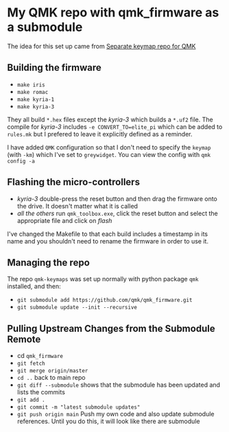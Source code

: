 # My QMK repo with qmk_firmware as a submodule

The idea for this set up came from [Separate keymap repo for QMK](https://medium.com/@patrick.elmquist/separate-keymap-repo-for-qmk-136ff5a419bd)

## Building the firmware
- `make iris`
- `make romac`
- `make kyria-1`
- `make kyria-3`

They all build `*.hex` files except the *kyria-3* which builds a `*.uf2` file. The compile for *kyria-3* includes `-e CONVERT_TO=elite_pi` which can be added to `rules.mk` but I prefered to leave it explicitly defined as a reminder.

I have added `QMK` configuration so that I don't need to specify the `keymap` (with `-km`) which I've set to `greywidget`. You can view the config with `qmk config -a`

## Flashing the micro-controllers
- *kyria-3* double-press the reset button and then drag the firmware onto the drive. It doesn't matter what it is called
- *all the others* run `qmk_toolbox.exe`, click the reset button and select the appropriate file and click on *flash*

I've changed the Makefile to that each build includes a timestamp in its name and you shouldn't need to rename the firmware in order to use it.

## Managing the repo
The repo `qmk-keymaps` was set up normally with python package `qmk` installed, and then:
- `git submodule add https://github.com/qmk/qmk_firmware.git`
- `git submodule update --init --recursive`


## Pulling Upstream Changes from the Submodule Remote
- cd `qmk_firmware`
- `git fetch`
- `git merge origin/master`
- `cd ..` back to main repo
- `git diff --submodule` shows that the submodule has been updated and lists the commits
- `git add .`
- `git commit -m "latest submodule updates"`
- `git push origin main` Push my own code and also update submodule references. Until you do this, it will look like there are submodule
